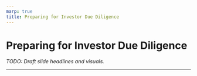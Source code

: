 ```yaml
---
marp: true
title: Preparing for Investor Due Diligence
---
```


# Preparing for Investor Due Diligence
*TODO: Draft slide headlines and visuals.*

---
<!-- TODO: Describe diligence artifacts, common red flags and policy-to-board mapping tips. -->

